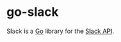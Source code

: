 # go-slack
Slack is a [Go](http://golang.org/) library for the [Slack API](https://api.slack.com/).
